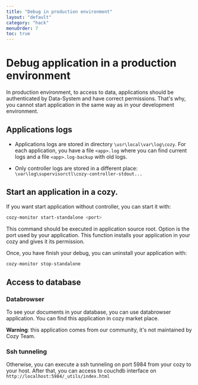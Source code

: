 ```yaml
---
title: "Debug in production environment"
layout: "default"
category: "hack"
menuOrder: 7
toc: true
---
```


# Debug application in a production environment

In production environment, to access to data, applications should be authenticated by Data-System and have correct permissions. That's why, you cannot start application in the same way as in your development environment.

## Applications logs

* Applications logs are stored in directory `\usr\local\var\log\cozy`.
For each application, you have a file `<app>.log` where you can find current logs and a file `<app>.log-backup` with old logs.


* Only controller logs are stored in a different place: `\var\log\supervisorctl\cozy-controller-stdout...`

## Start an application in a cozy.

If you want start application without controller, you can start it with:

```bash
cozy-monitor start-standalone <port>
```

This command should be executed in application source root.
Option is the port used by your application.
This function installs your application in your cozy and gives it its permission.


Once, you have finish your debug, you can uninstall your application with:

```bash
cozy-monitor stop-standalone
```

## Access to database

### Databrowser
To see your documents in your database, you can use databrowser application.
You can find this application in cozy market place.

**Warning**: this application comes from our community, it's not maintained by Cozy Team.

### Ssh tunneling
Otherwise, you can execute a ssh tunneling on port 5984 from your cozy to your host.
After that, you can access to couchdb interface on `http://localhost:5984/_utils/index.html`
